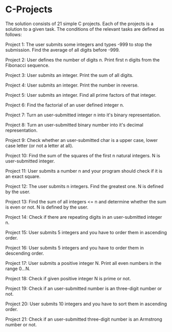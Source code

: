 # C-Projects
The solution consists of 21 simple C projects. Each of the projects is a solution to a given task. The conditions of the relevant tasks are defined as follows:

Project 1:
The user submits some integers and types -999 to stop the submission. Find the average of all digits before -999.

Project 2:
User defines the number of digits n. Print first n digits from the Fibonacci sequence.

Project 3:
User submits an integer. Print the sum of all digits.

Project 4:
User submits an integer. Print the number in reverse.

Project 5:
User submits an integer. Find all prime factors of that integer.

Project 6:
Find the factorial of an user defined integer n.

Project 7:
Turn an user-submitted integer n into it's binary representation.

Project 8:
Turn an user-submitted binary number into it's decimal representation.

Project 9:
Check whether an user-submitted char is a upper case, lower case letter (or not a letter at all). 

Project 10:
Find the sum of the squares of the first n natural integers. N is user-submitted integer.

Project 11:
User submits a number n and your program should check if it is an exact square.

Project 12:
The user submits n integers. Find the greatest one. N is defined by the user.

Project 13:
Find the sum of all integers <= n and determine whether the sum is even or not. N is defined by the user.

Project 14:
Check if there are repeating digits in an user-submitted integer n.

Project 15:
User submits 5 integers and you have to order them in ascending order.

Project 16:
User submits 5 integers and you have to order them in descending order.

Project 17:
User submits a positive integer N. Print all even numbers in the range 0...N.

Project 18:
Check if given positive integer N is prime or not.

Project 19:
Check if an user-submitted number is an three-digit number or not.

Project 20:
User submits 10 integers and you have to sort them in ascending order.

Project 21:
Check if an user-submitted three-digit number is an Armstrong number or not.

